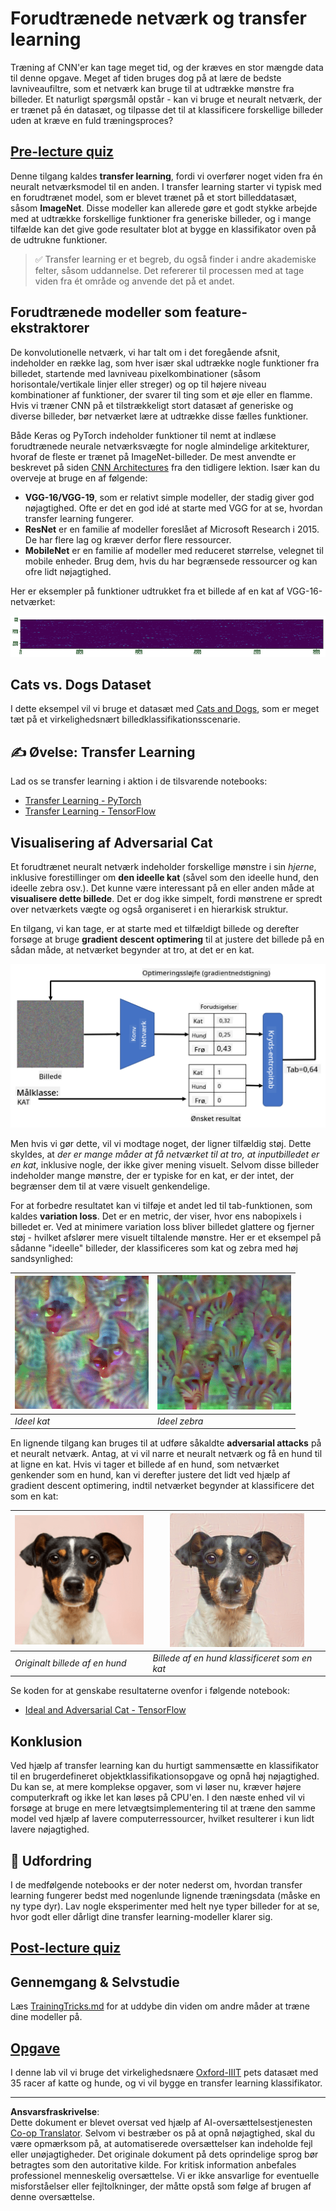 <!--
CO_OP_TRANSLATOR_METADATA:
{
  "original_hash": "717775c4050ccbffbe0c961ad8bf7bf7",
  "translation_date": "2025-08-28T15:14:57+00:00",
  "source_file": "lessons/4-ComputerVision/08-TransferLearning/README.md",
  "language_code": "da"
}
-->
# Forudtrænede netværk og transfer learning

Træning af CNN'er kan tage meget tid, og der kræves en stor mængde data til denne opgave. Meget af tiden bruges dog på at lære de bedste lavniveaufiltre, som et netværk kan bruge til at udtrække mønstre fra billeder. Et naturligt spørgsmål opstår - kan vi bruge et neuralt netværk, der er trænet på én datasæt, og tilpasse det til at klassificere forskellige billeder uden at kræve en fuld træningsproces?

## [Pre-lecture quiz](https://ff-quizzes.netlify.app/en/ai/quiz/15)

Denne tilgang kaldes **transfer learning**, fordi vi overfører noget viden fra én neuralt netværksmodel til en anden. I transfer learning starter vi typisk med en forudtrænet model, som er blevet trænet på et stort billeddatasæt, såsom **ImageNet**. Disse modeller kan allerede gøre et godt stykke arbejde med at udtrække forskellige funktioner fra generiske billeder, og i mange tilfælde kan det give gode resultater blot at bygge en klassifikator oven på de udtrukne funktioner.

> ✅ Transfer learning er et begreb, du også finder i andre akademiske felter, såsom uddannelse. Det refererer til processen med at tage viden fra ét område og anvende det på et andet.

## Forudtrænede modeller som feature-ekstraktorer

De konvolutionelle netværk, vi har talt om i det foregående afsnit, indeholder en række lag, som hver især skal udtrække nogle funktioner fra billedet, startende med lavniveau pixelkombinationer (såsom horisontale/vertikale linjer eller streger) og op til højere niveau kombinationer af funktioner, der svarer til ting som et øje eller en flamme. Hvis vi træner CNN på et tilstrækkeligt stort datasæt af generiske og diverse billeder, bør netværket lære at udtrække disse fælles funktioner.

Både Keras og PyTorch indeholder funktioner til nemt at indlæse forudtrænede neurale netværksvægte for nogle almindelige arkitekturer, hvoraf de fleste er trænet på ImageNet-billeder. De mest anvendte er beskrevet på siden [CNN Architectures](../07-ConvNets/CNN_Architectures.md) fra den tidligere lektion. Især kan du overveje at bruge en af følgende:

* **VGG-16/VGG-19**, som er relativt simple modeller, der stadig giver god nøjagtighed. Ofte er det en god idé at starte med VGG for at se, hvordan transfer learning fungerer.
* **ResNet** er en familie af modeller foreslået af Microsoft Research i 2015. De har flere lag og kræver derfor flere ressourcer.
* **MobileNet** er en familie af modeller med reduceret størrelse, velegnet til mobile enheder. Brug dem, hvis du har begrænsede ressourcer og kan ofre lidt nøjagtighed.

Her er eksempler på funktioner udtrukket fra et billede af en kat af VGG-16-netværket:

![Features extracted by VGG-16](../../../../../translated_images/features.6291f9c7ba3a0b951af88fc9864632b9115365410765680680d30c927dd67354.da.png)

## Cats vs. Dogs Dataset

I dette eksempel vil vi bruge et datasæt med [Cats and Dogs](https://www.microsoft.com/download/details.aspx?id=54765&WT.mc_id=academic-77998-cacaste), som er meget tæt på et virkelighedsnært billedklassifikationsscenarie.

## ✍️ Øvelse: Transfer Learning

Lad os se transfer learning i aktion i de tilsvarende notebooks:

* [Transfer Learning - PyTorch](TransferLearningPyTorch.ipynb)
* [Transfer Learning - TensorFlow](TransferLearningTF.ipynb)

## Visualisering af Adversarial Cat

Et forudtrænet neuralt netværk indeholder forskellige mønstre i sin *hjerne*, inklusive forestillinger om **den ideelle kat** (såvel som den ideelle hund, den ideelle zebra osv.). Det kunne være interessant på en eller anden måde at **visualisere dette billede**. Det er dog ikke simpelt, fordi mønstrene er spredt over netværkets vægte og også organiseret i en hierarkisk struktur.

En tilgang, vi kan tage, er at starte med et tilfældigt billede og derefter forsøge at bruge **gradient descent optimering** til at justere det billede på en sådan måde, at netværket begynder at tro, at det er en kat.

![Image Optimization Loop](../../../../../translated_images/ideal-cat-loop.999fbb8ff306e044f997032f4eef9152b453e6a990e449bbfb107de2493cc37e.da.png)

Men hvis vi gør dette, vil vi modtage noget, der ligner tilfældig støj. Dette skyldes, at *der er mange måder at få netværket til at tro, at inputbilledet er en kat*, inklusive nogle, der ikke giver mening visuelt. Selvom disse billeder indeholder mange mønstre, der er typiske for en kat, er der intet, der begrænser dem til at være visuelt genkendelige.

For at forbedre resultatet kan vi tilføje et andet led til tab-funktionen, som kaldes **variation loss**. Det er en metric, der viser, hvor ens nabopixels i billedet er. Ved at minimere variation loss bliver billedet glattere og fjerner støj - hvilket afslører mere visuelt tiltalende mønstre. Her er et eksempel på sådanne "ideelle" billeder, der klassificeres som kat og zebra med høj sandsynlighed:

![Ideal Cat](../../../../../translated_images/ideal-cat.203dd4597643d6b0bd73038b87f9c0464322725e3a06ab145d25d4a861c70592.da.png) | ![Ideal Zebra](../../../../../translated_images/ideal-zebra.7f70e8b54ee15a7a314000bb5df38a6cfe086ea04d60df4d3ef313d046b98a2b.da.png)
-----|-----
 *Ideel kat* | *Ideel zebra*

En lignende tilgang kan bruges til at udføre såkaldte **adversarial attacks** på et neuralt netværk. Antag, at vi vil narre et neuralt netværk og få en hund til at ligne en kat. Hvis vi tager et billede af en hund, som netværket genkender som en hund, kan vi derefter justere det lidt ved hjælp af gradient descent optimering, indtil netværket begynder at klassificere det som en kat:

![Picture of a Dog](../../../../../translated_images/original-dog.8f68a67d2fe0911f33041c0f7fce8aa4ea919f9d3917ec4b468298522aeb6356.da.png) | ![Picture of a dog classified as a cat](../../../../../translated_images/adversarial-dog.d9fc7773b0142b89752539bfbf884118de845b3851c5162146ea0b8809fc820f.da.png)
-----|-----
*Originalt billede af en hund* | *Billede af en hund klassificeret som en kat*

Se koden for at genskabe resultaterne ovenfor i følgende notebook:

* [Ideal and Adversarial Cat - TensorFlow](AdversarialCat_TF.ipynb)

## Konklusion

Ved hjælp af transfer learning kan du hurtigt sammensætte en klassifikator til en brugerdefineret objektklassifikationsopgave og opnå høj nøjagtighed. Du kan se, at mere komplekse opgaver, som vi løser nu, kræver højere computerkraft og ikke let kan løses på CPU'en. I den næste enhed vil vi forsøge at bruge en mere letvægtsimplementering til at træne den samme model ved hjælp af lavere computerressourcer, hvilket resulterer i kun lidt lavere nøjagtighed.

## 🚀 Udfordring

I de medfølgende notebooks er der noter nederst om, hvordan transfer learning fungerer bedst med nogenlunde lignende træningsdata (måske en ny type dyr). Lav nogle eksperimenter med helt nye typer billeder for at se, hvor godt eller dårligt dine transfer learning-modeller klarer sig.

## [Post-lecture quiz](https://ff-quizzes.netlify.app/en/ai/quiz/16)

## Gennemgang & Selvstudie

Læs [TrainingTricks.md](TrainingTricks.md) for at uddybe din viden om andre måder at træne dine modeller på.

## [Opgave](lab/README.md)

I denne lab vil vi bruge det virkelighedsnære [Oxford-IIIT](https://www.robots.ox.ac.uk/~vgg/data/pets/) pets datasæt med 35 racer af katte og hunde, og vi vil bygge en transfer learning klassifikator.

---

**Ansvarsfraskrivelse**:  
Dette dokument er blevet oversat ved hjælp af AI-oversættelsestjenesten [Co-op Translator](https://github.com/Azure/co-op-translator). Selvom vi bestræber os på at opnå nøjagtighed, skal du være opmærksom på, at automatiserede oversættelser kan indeholde fejl eller unøjagtigheder. Det originale dokument på dets oprindelige sprog bør betragtes som den autoritative kilde. For kritisk information anbefales professionel menneskelig oversættelse. Vi er ikke ansvarlige for eventuelle misforståelser eller fejltolkninger, der måtte opstå som følge af brugen af denne oversættelse.